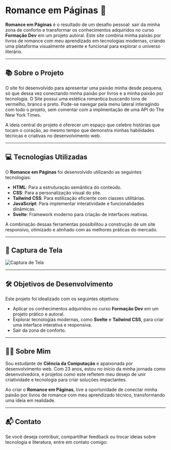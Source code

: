 # Romance em Páginas 🌟  

**Romance em Páginas** é o resultado de um desafio pessoal: sair da minha zona de conforto e transformar os conhecimentos adquiridos no curso **Formação Dev** em um projeto autoral. Este site combina minha paixão por livros de romance com meu aprendizado em tecnologias modernas, criando uma plataforma visualmente atraente e funcional para explorar o universo literário.

---

## 📚 Sobre o Projeto  

O site foi desenvolvido para apresentar uma paixão minha desde pequena, só que dessa vez conectando minha paixão por livros e a minha paixão por tecnologia. O Site possui uma estética romantica buscando tons de vermelho, branco e preto. Pode-se navegar pela menu lateral interagindo com todo o projeto, sem comentar com a implmentação de uma API do The New York Times. 

A ideia central do projeto é oferecer um espaço que celebre histórias que tocam o coração, ao mesmo tempo que demonstra minhas habilidades técnicas e criativas no desenvolvimento web.

---

## 💻 Tecnologias Utilizadas  

O **Romance em Páginas** foi desenvolvido utilizando as seguintes tecnologias:  

- **HTML**: Para a estruturação semântica do conteúdo.  
- **CSS**: Para a personalização visual do site.  
- **Tailwind CSS**: Para estilização eficiente com classes utilitárias.  
- **JavaScript**: Para implementar interatividade e funcionalidades dinâmicas.  
- **Svelte**: Framework moderno para criação de interfaces reativas.  

A combinação dessas ferramentas possibilitou a construção de um site responsivo, otimizado e alinhado com as melhores práticas do mercado.

---

## 📸 Captura de Tela  

![Captura de Tela](./screenshot.png)  


---

## 🛠 Objetivos de Desenvolvimento  

Este projeto foi idealizado com os seguintes objetivos:  

- Aplicar os conhecimentos adquiridos no curso **Formação Dev** em um projeto prático e autoral.  
- Explorar tecnologias modernas, como **Svelte** e **Tailwind CSS**, para criar uma interface interativa e responsiva.  
- Sair da zona de conforto.

---

## 👩‍💻 Sobre Mim  

Sou estudante de **Ciência da Computação** e apaixonada por desenvolvimento web. Com 23 anos, estou no início da minha jornada como desenvolvedora, e projetos como este refletem meu desejo de unir criatividade e tecnologia para criar soluções impactantes.  

Ao criar o **Romance em Páginas**, tive a oportunidade de conectar minha paixão por livros de romance com meu aprendizado técnico, transformando uma ideia em realidade.  

---

## 📬 Contato  

Se você deseja contribuir, compartilhar feedback ou trocar ideias sobre tecnologia e literatura, entre em contato comigo:  


